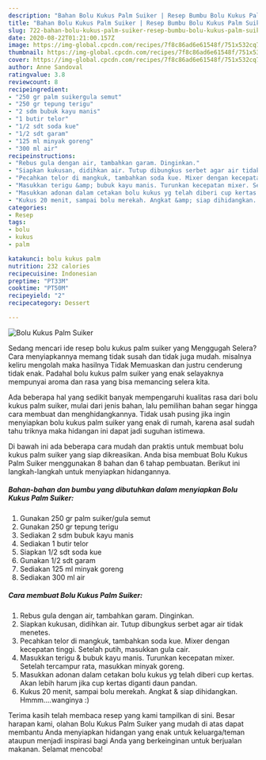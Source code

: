 ```yaml
---
description: "Bahan Bolu Kukus Palm Suiker | Resep Bumbu Bolu Kukus Palm Suiker Yang Paling Enak"
title: "Bahan Bolu Kukus Palm Suiker | Resep Bumbu Bolu Kukus Palm Suiker Yang Paling Enak"
slug: 722-bahan-bolu-kukus-palm-suiker-resep-bumbu-bolu-kukus-palm-suiker-yang-paling-enak
date: 2020-08-22T01:21:00.157Z
image: https://img-global.cpcdn.com/recipes/7f8c86ad6e61548f/751x532cq70/bolu-kukus-palm-suiker-foto-resep-utama.jpg
thumbnail: https://img-global.cpcdn.com/recipes/7f8c86ad6e61548f/751x532cq70/bolu-kukus-palm-suiker-foto-resep-utama.jpg
cover: https://img-global.cpcdn.com/recipes/7f8c86ad6e61548f/751x532cq70/bolu-kukus-palm-suiker-foto-resep-utama.jpg
author: Anne Sandoval
ratingvalue: 3.8
reviewcount: 8
recipeingredient:
- "250 gr palm suikergula semut"
- "250 gr tepung terigu"
- "2 sdm bubuk kayu manis"
- "1 butir telor"
- "1/2 sdt soda kue"
- "1/2 sdt garam"
- "125 ml minyak goreng"
- "300 ml air"
recipeinstructions:
- "Rebus gula dengan air, tambahkan garam. Dinginkan."
- "Siapkan kukusan, didihkan air. Tutup dibungkus serbet agar air tidak menetes."
- "Pecahkan telor di mangkuk, tambahkan soda kue. Mixer dengan kecepatan tinggi. Setelah putih, masukkan gula cair."
- "Masukkan terigu &amp; bubuk kayu manis. Turunkan kecepatan mixer. Setelah tercampur rata, masukkan minyak goreng."
- "Masukkan adonan dalam cetakan bolu kukus yg telah diberi cup kertas. Akan lebih harum jika cup kertas diganti daun pandan."
- "Kukus 20 menit, sampai bolu merekah. Angkat &amp; siap dihidangkan. Hmmm....wanginya :)"
categories:
- Resep
tags:
- bolu
- kukus
- palm

katakunci: bolu kukus palm 
nutrition: 232 calories
recipecuisine: Indonesian
preptime: "PT33M"
cooktime: "PT50M"
recipeyield: "2"
recipecategory: Dessert

---
```



![Bolu Kukus Palm Suiker](https://img-global.cpcdn.com/recipes/7f8c86ad6e61548f/751x532cq70/bolu-kukus-palm-suiker-foto-resep-utama.jpg)

Sedang mencari ide resep bolu kukus palm suiker yang Menggugah Selera? Cara menyiapkannya memang tidak susah dan tidak juga mudah. misalnya keliru mengolah maka hasilnya Tidak Memuaskan dan justru cenderung tidak enak. Padahal bolu kukus palm suiker yang enak selayaknya mempunyai aroma dan rasa yang bisa memancing selera kita.



Ada beberapa hal yang sedikit banyak mempengaruhi kualitas rasa dari bolu kukus palm suiker, mulai dari jenis bahan, lalu pemilihan bahan segar hingga cara membuat dan menghidangkannya. Tidak usah pusing jika ingin menyiapkan bolu kukus palm suiker yang enak di rumah, karena asal sudah tahu triknya maka hidangan ini dapat jadi suguhan istimewa.


Di bawah ini ada beberapa cara mudah dan praktis untuk membuat bolu kukus palm suiker yang siap dikreasikan. Anda bisa membuat Bolu Kukus Palm Suiker menggunakan 8 bahan dan 6 tahap pembuatan. Berikut ini langkah-langkah untuk menyiapkan hidangannya.

<!--inarticleads1-->

##### Bahan-bahan dan bumbu yang dibutuhkan dalam menyiapkan Bolu Kukus Palm Suiker:

1. Gunakan 250 gr palm suiker/gula semut
1. Gunakan 250 gr tepung terigu
1. Sediakan 2 sdm bubuk kayu manis
1. Sediakan 1 butir telor
1. Siapkan 1/2 sdt soda kue
1. Gunakan 1/2 sdt garam
1. Sediakan 125 ml minyak goreng
1. Sediakan 300 ml air




<!--inarticleads2-->

##### Cara membuat Bolu Kukus Palm Suiker:

1. Rebus gula dengan air, tambahkan garam. Dinginkan.
1. Siapkan kukusan, didihkan air. Tutup dibungkus serbet agar air tidak menetes.
1. Pecahkan telor di mangkuk, tambahkan soda kue. Mixer dengan kecepatan tinggi. Setelah putih, masukkan gula cair.
1. Masukkan terigu &amp; bubuk kayu manis. Turunkan kecepatan mixer. Setelah tercampur rata, masukkan minyak goreng.
1. Masukkan adonan dalam cetakan bolu kukus yg telah diberi cup kertas. Akan lebih harum jika cup kertas diganti daun pandan.
1. Kukus 20 menit, sampai bolu merekah. Angkat &amp; siap dihidangkan. Hmmm....wanginya :)




Terima kasih telah membaca resep yang kami tampilkan di sini. Besar harapan kami, olahan Bolu Kukus Palm Suiker yang mudah di atas dapat membantu Anda menyiapkan hidangan yang enak untuk keluarga/teman ataupun menjadi inspirasi bagi Anda yang berkeinginan untuk berjualan makanan. Selamat mencoba!
